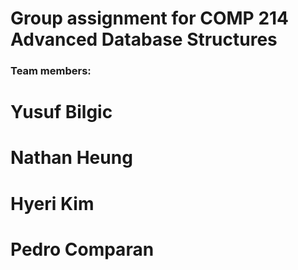 # Group assignment for COMP 214 Advanced Database Structures
### Team members:
#                Yusuf Bilgic
#                Nathan Heung
#                Hyeri Kim
#                Pedro Comparan
